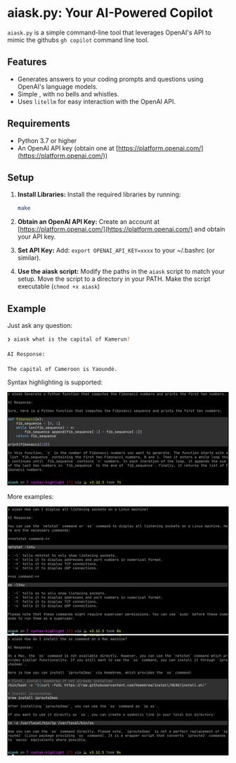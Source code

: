 # aiask.py: Your AI-Powered Copilot

`aiask.py` is a simple command-line tool that leverages OpenAI's API to mimic the
githubs `gh copilot` command line tool. 

## Features

*   Generates answers to your coding prompts and questions using OpenAI's language models.
*   Simple , with no bells and whistles.
*   Uses `litellm` for easy interaction with the OpenAI API.

## Requirements

*   Python 3.7 or higher
*   An OpenAI API key (obtain one at [https://platform.openai.com/](https://platform.openai.com/))


## Setup

1.  **Install Libraries:** Install the required libraries by running:
    ```bash
    make
    ```
2.  **Obtain an OpenAI API Key:** Create an account at [https://platform.openai.com/](https://platform.openai.com/) and obtain your API key.

3.  **Set API Key:**  Add: `export OPENAI_API_KEY=xxxx` to your ~/.bashrc (or similar).

4.  **Use the aiask script:** Modify the paths in the `aiask` script to match your setup. Move the script to a directory in your PATH. Make the script executable (`chmod +x aiask`)

## Example

Just ask any question:

```bash
❯ aiask what is the capital of Kamerun?

AI Response: 

The capital of Cameroon is Yaoundé. 
```

Syntax highlighting is supported:

<img src="fibionacci.png" alt="Compute Fibionacci numbers" width="800" /> 

More examples:

<img src="lsockets.png" alt="Listening Sockets" width="800" /> 
<img src="ssmac.png" alt="ss install on Mac" width="800" /> 

